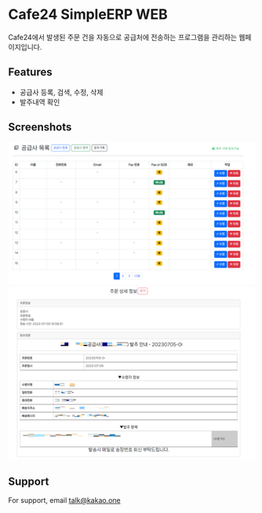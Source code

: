 
# Cafe24 SimpleERP WEB
Cafe24에서 발생된 주문 건을 자동으로 공급처에 전송하는 프로그램을 관리하는 웹페이지입니다.
## Features

- 공급사 등록, 검색, 수정, 삭제
- 발주내역 확인

## Screenshots

![Screenshot](src/pic1.PNG)  
![Screenshot](src/pic2.PNG)

## Support

For support, email talk@kakao.one
